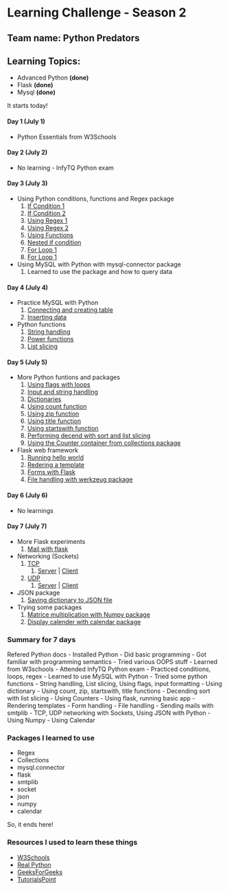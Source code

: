 # Learning Challenge - Season 2
## Team name: Python Predators

## Learning Topics:
- Advanced Python __(done)__
- Flask __(done)__
- Mysql __(done)__

It starts today!

#### Day 1 (July 1)
- Python Essentials from W3Schools

#### Day 2 (July 2)
- No learning - InfyTQ Python exam

#### Day 3 (July 3)
- Using Python conditions, functions and Regex package
  1. [If Condition 1](https://github.com/NAVHITS/py_exps/blob/master/beginner/set1.py)
  2. [If Condition 2](https://github.com/NAVHITS/py_exps/blob/master/beginner/set2.py)
  3. [Using Regex 1](https://github.com/NAVHITS/py_exps/blob/master/beginner/set3.py)
  4. [Using Regex 2](https://github.com/NAVHITS/py_exps/blob/master/beginner/set4.py)
  5. [Using Functions](https://github.com/NAVHITS/py_exps/blob/master/beginner/set5.py)
  6. [Nested if condition](https://github.com/NAVHITS/py_exps/blob/master/beginner/set6.py)
  7. [For Loop 1](https://github.com/NAVHITS/py_exps/blob/master/beginner/set7.py)
  8. [For Loop 1](https://github.com/NAVHITS/py_exps/blob/master/beginner/set8.py)
- Using MySQL with Python with mysql-connector package
  1. Learned to use the package and how to query data

#### Day 4 (July 4)
- Practice MySQL with Python
  1. [Connecting and creating table](https://github.com/NAVHITS/py_exps/blob/master/mysql/set1.py)
  2. [Inserting data](https://github.com/NAVHITS/py_exps/blob/master/mysql/set2.py)
- Python functions
  1. [String handling](https://github.com/NAVHITS/py_exps/blob/master/beginner/set10.py)
  2. [Power functions](https://github.com/NAVHITS/py_exps/blob/master/beginner/set11.py)
  3. [List slicing](https://github.com/NAVHITS/py_exps/blob/master/beginner/set12.py)

#### Day 5 (July 5)
- More Python funtions and packages
  1. [Using flags with loops](https://github.com/NAVHITS/py_exps/blob/master/beginner/set13.py)
  2. [Input and string handling](https://github.com/NAVHITS/py_exps/blob/master/beginner/set16.py)
  3. [Dictionaries](https://github.com/NAVHITS/py_exps/blob/master/player/set5.py)
  4. [Using count function](https://github.com/NAVHITS/py_exps/blob/master/player/set6.py)
  5. [Using zip function](https://github.com/NAVHITS/py_exps/blob/master/player/set7.py)
  6. [Using title function](https://github.com/NAVHITS/py_exps/blob/master/player/set8.py)
  7. [Using startswith function](https://github.com/NAVHITS/py_exps/blob/master/player/set11.py)
  8. [Performing decend with sort and list slicing](https://github.com/NAVHITS/py_exps/blob/master/hunter/set2.py)
  9. [Using the Counter container from collections package](https://github.com/NAVHITS/py_exps/blob/master/hunter/set1.py)
- Flask web framework
  1. [Running hello world](https://github.com/NAVHITS/py_exps/blob/master/flask/set1.py)
  2. [Redering a template](https://github.com/NAVHITS/py_exps/blob/master/flask/set2.py)
  3. [Forms with Flask](https://github.com/NAVHITS/py_exps/blob/master/flask/set3.py)
  4. [File handling with werkzeug package](https://github.com/NAVHITS/py_exps/blob/master/flask/set4.py)
  
 #### Day 6 (July 6)
 - No learnings
 
 #### Day 7 (July 7)
- More Flask experiments
  1. [Mail with flask](https://github.com/NAVHITS/py_exps/blob/master/flask/set5.py)
- Networking (Sockets)
  1. [TCP](https://github.com/NAVHITS/py_exps/blob/master/networking)
      1. [Server](https://github.com/NAVHITS/py_exps/blob/master/networking/set1_s.py) | [Client](https://github.com/NAVHITS/py_exps/blob/master/networking/set1_c.py)
  2. [UDP](https://github.com/NAVHITS/py_exps/blob/master/networking)
      1. [Server](https://github.com/NAVHITS/py_exps/blob/master/networking/set2_s.py) | [Client](https://github.com/NAVHITS/py_exps/blob/master/networking/set2_c.py)
- JSON package
  1. [Saving dictionary to JSON file](https://github.com/NAVHITS/py_exps/blob/master/json/set1.py)
- Trying some packages 
  1. [Matrice multiplication with Numpy package](https://github.com/NAVHITS/py_exps/blob/master/package_exps/set1.py)
  2. [Display calender with calendar package](https://github.com/NAVHITS/py_exps/blob/master/package_exps/set2.py)
  
### Summary for 7 days
Refered Python docs - Installed Python - Did basic programming - Got familiar with programming semantics - Tried various OOPS stuff - Learned from W3schools - Attended InfyTQ Python exam - Practiced conditions, loops, regex - Learned to use MySQL with Python - Tried some python functions - String handling, List slicing, Using flags, input formatting - Using dictionary - Using count, zip, startswith, title functions - Decending sort with list slicing - Using Counters - Using flask, running basic app - Rendering templates - Form handling - File handling - Sending mails with smtplib - TCP, UDP networking with Sockets, Using JSON with Python - Using Numpy - Using Calendar

### Packages I learned to use
* Regex
* Collections
* mysql.connector
* flask
* smtplib
* socket
* json
* numpy
* calendar

So, it ends here!

  ### Resources I used to learn these things
  * [W3Schools](https://www.w3schools.com/python/)
  * [Real Python](https://realpython.com/)
  * [GeeksForGeeks](https://www.geeksforgeeks.org/python-programming-language/)
  * [TutorialsPoint](https://www.tutorialspoint.com/python)
